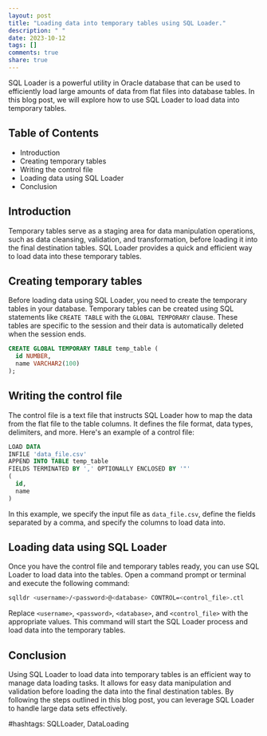 ```yaml
---
layout: post
title: "Loading data into temporary tables using SQL Loader."
description: " "
date: 2023-10-12
tags: []
comments: true
share: true
---
```


SQL Loader is a powerful utility in Oracle database that can be used to efficiently load large amounts of data from flat files into database tables. In this blog post, we will explore how to use SQL Loader to load data into temporary tables.

## Table of Contents
- Introduction
- Creating temporary tables
- Writing the control file
- Loading data using SQL Loader
- Conclusion

## Introduction
Temporary tables serve as a staging area for data manipulation operations, such as data cleansing, validation, and transformation, before loading it into the final destination tables. SQL Loader provides a quick and efficient way to load data into these temporary tables.

## Creating temporary tables
Before loading data using SQL Loader, you need to create the temporary tables in your database. Temporary tables can be created using SQL statements like `CREATE TABLE` with the `GLOBAL TEMPORARY` clause. These tables are specific to the session and their data is automatically deleted when the session ends.

```sql
CREATE GLOBAL TEMPORARY TABLE temp_table (
  id NUMBER,
  name VARCHAR2(100)
);
```

## Writing the control file
The control file is a text file that instructs SQL Loader how to map the data from the flat file to the table columns. It defines the file format, data types, delimiters, and more. Here's an example of a control file:

```sql
LOAD DATA
INFILE 'data_file.csv'
APPEND INTO TABLE temp_table
FIELDS TERMINATED BY ',' OPTIONALLY ENCLOSED BY '"'
(
  id,
  name
)
```

In this example, we specify the input file as `data_file.csv`, define the fields separated by a comma, and specify the columns to load data into.

## Loading data using SQL Loader
Once you have the control file and temporary tables ready, you can use SQL Loader to load data into the tables. Open a command prompt or terminal and execute the following command:

```bash
sqlldr <username>/<password>@<database> CONTROL=<control_file>.ctl
```

Replace `<username>`, `<password>`, `<database>`, and `<control_file>` with the appropriate values. This command will start the SQL Loader process and load data into the temporary tables.

## Conclusion
Using SQL Loader to load data into temporary tables is an efficient way to manage data loading tasks. It allows for easy data manipulation and validation before loading the data into the final destination tables. By following the steps outlined in this blog post, you can leverage SQL Loader to handle large data sets effectively.

#hashtags: SQLLoader, DataLoading